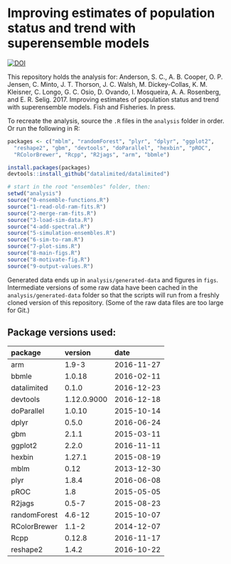 <!-- README.md is generated from README.Rmd. Please edit that file -->
Improving estimates of population status and trend with superensemble models
============================================================================

[![DOI](https://zenodo.org/badge/33008246.svg)](https://zenodo.org/badge/latestdoi/33008246)

This repository holds the analysis for: Anderson, S. C., A. B. Cooper, O. P. Jensen, C. Minto, J. T. Thorson, J. C. Walsh, M. Dickey-Collas, K. M. Kleisner, C. Longo, G. C. Osio, D. Ovando, I. Mosqueira, A. A. Rosenberg, and E. R. Selig. 2017. Improving estimates of population status and trend with superensemble models. Fish and Fisheries. In press.

To recreate the analysis, source the `.R` files in the `analysis` folder in order. Or run the following in R:

``` r
packages <- c("mblm", "randomForest", "plyr", "dplyr", "ggplot2",
  "reshape2", "gbm", "devtools", "doParallel", "hexbin", "pROC",
  "RColorBrewer", "Rcpp", "R2jags", "arm", "bbmle")
```

``` r
install.packages(packages)
devtools::install_github("datalimited/datalimited")

# start in the root "ensembles" folder, then:
setwd("analysis")
source("0-ensemble-functions.R")
source("1-read-old-ram-fits.R")
source("2-merge-ram-fits.R")
source("3-load-sim-data.R")
source("4-add-spectral.R")
source("5-simulation-ensembles.R")
source("6-sim-to-ram.R")
source("7-plot-sims.R")
source("8-main-figs.R")
source("8-motivate-fig.R")
source("9-output-values.R")
```

Generated data ends up in `analysis/generated-data` and figures in `figs`. Intermediate versions of some raw data have been cached in the `analysis/generated-data` folder so that the scripts will run from a freshly cloned version of this repository. (Some of the raw data files are too large for Git.)

Package versions used:
----------------------

| package      | version     | date       |
|:-------------|:------------|:-----------|
| arm          | 1.9-3       | 2016-11-27 |
| bbmle        | 1.0.18      | 2016-02-11 |
| datalimited  | 0.1.0       | 2016-12-23 |
| devtools     | 1.12.0.9000 | 2016-12-18 |
| doParallel   | 1.0.10      | 2015-10-14 |
| dplyr        | 0.5.0       | 2016-06-24 |
| gbm          | 2.1.1       | 2015-03-11 |
| ggplot2      | 2.2.0       | 2016-11-11 |
| hexbin       | 1.27.1      | 2015-08-19 |
| mblm         | 0.12        | 2013-12-30 |
| plyr         | 1.8.4       | 2016-06-08 |
| pROC         | 1.8         | 2015-05-05 |
| R2jags       | 0.5-7       | 2015-08-23 |
| randomForest | 4.6-12      | 2015-10-07 |
| RColorBrewer | 1.1-2       | 2014-12-07 |
| Rcpp         | 0.12.8      | 2016-11-17 |
| reshape2     | 1.4.2       | 2016-10-22 |
